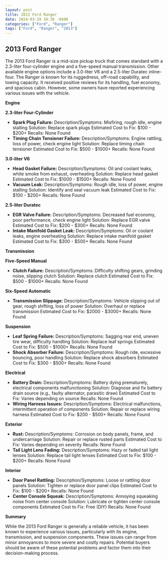 ```yaml
---
layout: post
title: 2013 Ford Ranger
date: 2024-03-29 10:36 -0400
categories: ["Ford", "Ranger"]
tags: ["Ford", "Ranger", "2013"]
---
```

## 2013 Ford Ranger

The 2013 Ford Ranger is a mid-size pickup truck that comes standard with a 2.3-liter four-cylinder engine and a five-speed manual transmission. Other available engine options include a 3.0-liter V6 and a 2.5-liter Duratec inline-four. The Ranger is known for its ruggedness, off-road capability, and towing capacity. It received positive reviews for its handling, fuel economy, and spacious cabin. However, some owners have reported experiencing various issues with the vehicle.

**Engine**

**2.3-liter Four-Cylinder**
- **Spark Plug Failure:**
Description/Symptoms: Misfiring, rough idle, engine stalling
Solution: Replace spark plugs
Estimated Cost to Fix: $100 - $200+
Recalls: None Found
- **Timing Chain Tensioner Failure:**
Description/Symptoms: Engine rattling, loss of power, check engine light
Solution: Replace timing chain tensioner
Estimated Cost to Fix: $500 - $1000+
Recalls: None Found

**3.0-liter V6**
- **Head Gasket Failure:**
Description/Symptoms: Oil and coolant leaks, white smoke from exhaust, overheating
Solution: Replace head gasket
Estimated Cost to Fix: $1000 - $1500+
Recalls: None Found
- **Vacuum Leak:**
Description/Symptoms: Rough idle, loss of power, engine stalling
Solution: Identify and seal vacuum leak
Estimated Cost to Fix: $100 - $200+
Recalls: None Found

**2.5-liter Duratec**
- **EGR Valve Failure:**
Description/Symptoms: Decreased fuel economy, poor performance, check engine light
Solution: Replace EGR valve
Estimated Cost to Fix: $200 - $300+
Recalls: None Found
- **Intake Manifold Gasket Leak:**
Description/Symptoms: Oil or coolant leaks, engine overheating
Solution: Replace intake manifold gasket
Estimated Cost to Fix: $300 - $500+
Recalls: None Found

**Transmission**

**Five-Speed Manual**
- **Clutch Failure:**
Description/Symptoms: Difficulty shifting gears, grinding noise, slipping clutch
Solution: Replace clutch
Estimated Cost to Fix: $500 - $1000+
Recalls: None Found

**Six-Speed Automatic**
- **Transmission Slippage:**
Description/Symptoms: Vehicle slipping out of gear, rough shifting, loss of power
Solution: Overhaul or replace transmission
Estimated Cost to Fix: $2000 - $3000+
Recalls: None Found

**Suspension**

- **Leaf Spring Failure:**
Description/Symptoms: Sagging rear end, uneven tire wear, difficulty handling
Solution: Replace leaf springs
Estimated Cost to Fix: $500 - $1000+
Recalls: None Found
- **Shock Absorber Failure:**
Description/Symptoms: Rough ride, excessive bouncing, poor handling
Solution: Replace shock absorbers
Estimated Cost to Fix: $300 - $500+
Recalls: None Found

**Electrical**

- **Battery Drain:**
Description/Symptoms: Battery dying prematurely, electrical components malfunctioning
Solution: Diagnose and fix battery drain source (e.g., faulty alternator, parasitic draw)
Estimated Cost to Fix: Varies depending on source
Recalls: None Found
- **Wiring Harness Issues:**
Description/Symptoms: Electrical malfunctions, intermittent operation of components
Solution: Repair or replace wiring harness
Estimated Cost to Fix: $200 - $500+
Recalls: None Found

**Exterior**

- **Rust:**
Description/Symptoms: Corrosion on body panels, frame, and undercarriage
Solution: Repair or replace rusted parts
Estimated Cost to Fix: Varies depending on severity
Recalls: None Found
- **Tail Light Lens Fading:**
Description/Symptoms: Hazy or faded tail light lenses
Solution: Replace tail light lenses
Estimated Cost to Fix: $100 - $200+
Recalls: None Found

**Interior**

- **Door Panel Rattling:**
Description/Symptoms: Loose or rattling door panels
Solution: Tighten or replace door panel clips
Estimated Cost to Fix: $100 - $200+
Recalls: None Found
- **Center Console Squeak:**
Description/Symptoms: Annoying squeaking noise from center console
Solution: Lubricate or tighten center console components
Estimated Cost to Fix: Free (DIY)
Recalls: None Found

**Summary**

While the 2013 Ford Ranger is generally a reliable vehicle, it has been known to experience various issues, particularly with its engine, transmission, and suspension components. These issues can range from minor annoyances to more severe and costly repairs. Potential buyers should be aware of these potential problems and factor them into their decision-making process.

